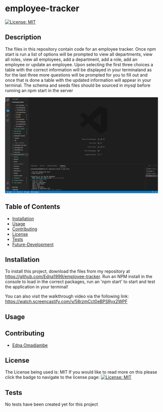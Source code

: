 # employee-tracker

  [![License: MIT](https://img.shields.io/badge/License-MIT-yellow.svg)](https://opensource.org/licenses/MIT)

## Description
The files in this repository contain code for an employee tracker.
Once npm start is run a list of options will be prompted to view all departments, 
view all roles, view all employees, add a department, add a role, add an employee 
or update an employee.
Upon selecting the first three choices a table with the correct information will be 
displayed in your terminaland as for the last three more questions will be prompted 
for you to fill out and once that is done a table with the updated information will
appear in your terminal.
The schema and seeds files should be sourced in mysql before running an npm start in 
the server

  ![screenshot from my employee tracker](./Assets/Screen%20Shot%202022-10-18%20at%2012.44.51%20PM.png)
  ## Table of Contents

  - [Installation](#installation)
  - [Usage](#usage)
  - [Contributing](#contributing)
  - [License](#license)
  - [Tests](#tests)
  - [Future-Development](#future-development)

  ## Installation

  To install this project, download the files from my repository at https://github.com/Edna1999/employee-tracker. Run an NPM install in the console to load in the correct packages, run an 'npm start' to start and test the application in your terminal!

  You can also visit the walkthrough video via the following link:  https://watch.screencastify.com/v/58rzmCct0eBPSRyx2WPF
  
  ## Usage


  ## Contributing

  - [Edna Omadjambe](https://github.com/Edna1999)


  ## License
  The License being used is: MIT
  If you would like to read more on this please click the badge to navigate to the license page: 
  [![License: MIT](https://img.shields.io/badge/License-MIT-yellow.svg)](https://opensource.org/licenses/MIT)

  ## Tests

  No tests have been created yet for this project
